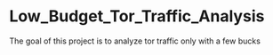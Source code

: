 # Low_Budget_Tor_Traffic_Analysis
The goal of this project is to analyze tor traffic only with a few bucks
